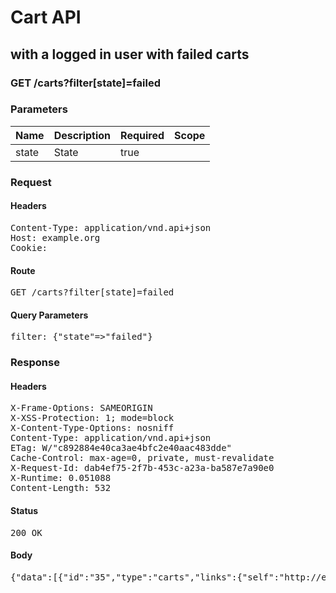 # Cart API

## with a logged in user with failed carts

### GET /carts?filter[state]=failed

### Parameters

| Name | Description | Required | Scope |
|------|-------------|----------|-------|
| state | State | true |  |

### Request

#### Headers

<pre>Content-Type: application/vnd.api+json
Host: example.org
Cookie: </pre>

#### Route

<pre>GET /carts?filter[state]=failed</pre>

#### Query Parameters

<pre>filter: {&quot;state&quot;=&gt;&quot;failed&quot;}</pre>

### Response

#### Headers

<pre>X-Frame-Options: SAMEORIGIN
X-XSS-Protection: 1; mode=block
X-Content-Type-Options: nosniff
Content-Type: application/vnd.api+json
ETag: W/&quot;c892884e40ca3ae4bfc2e40aac483dde&quot;
Cache-Control: max-age=0, private, must-revalidate
X-Request-Id: dab4ef75-2f7b-453c-a23a-ba587e7a90e0
X-Runtime: 0.051088
Content-Length: 532</pre>

#### Status

<pre>200 OK</pre>

#### Body

<pre>{"data":[{"id":"35","type":"carts","links":{"self":"http://example.org/carts/35"},"attributes":{"user_id":14,"purchased_at":null,"created_at":"2018-02-28T15:46:47.225Z","updated_at":"2018-02-28T15:46:47.244Z","origin":null},"relationships":{"line_items":{"links":{"self":"http://example.org/carts/35/relationships/line_items","related":"http://example.org/carts/35/line_items"}},"cart_purchases":{"links":{"self":"http://example.org/carts/35/relationships/cart_purchases","related":"http://example.org/carts/35/cart_purchases"}}}}]}</pre>
